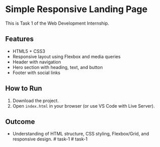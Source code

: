 # Simple Responsive Landing Page

This is Task 1 of the Web Development Internship.

## Features
- HTML5 + CSS3
- Responsive layout using Flexbox and media queries
- Header with navigation
- Hero section with heading, text, and button
- Footer with social links

## How to Run
1. Download the project.
2. Open `index.html` in your browser (or use VS Code with Live Server).

## Outcome
- Understanding of HTML structure, CSS styling, Flexbox/Grid, and responsive design.
#   t a s k - 1  
 #   t a s k - 1  
 